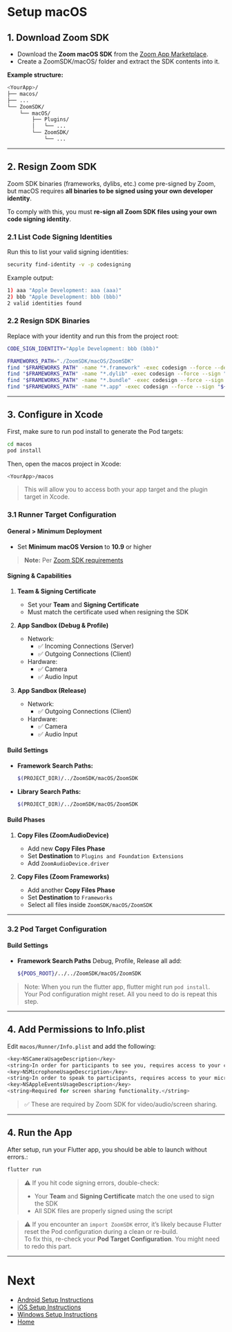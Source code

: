 # Setup macOS

## 1. Download Zoom SDK

- Download the **Zoom macOS SDK** from the [Zoom App Marketplace](https://marketplace.zoom.us/).
- Create a ZoomSDK/macOS/ folder and extract the SDK contents into it.

**Example structure:**

```bash
<YourApp>/  
├── macos/  
├── ...  
└── ZoomSDK/  
    └── macOS/  
        ├── Plugins/  
        │   └── ...  
        └── ZoomSDK/  
            └── ...
```

---

## 2. Resign Zoom SDK

Zoom SDK binaries (frameworks, dylibs, etc.) come pre-signed by Zoom, but macOS requires **all binaries to be signed using your own developer identity**.

To comply with this, you must **re-sign all Zoom SDK files using your own code signing identity**.

### 2.1 List Code Signing Identities

Run this to list your valid signing identities:

```bash
security find-identity -v -p codesigning
```

Example output:

```bash
1) aaa "Apple Development: aaa (aaa)"  
2) bbb "Apple Development: bbb (bbb)"  
2 valid identities found
```

### 2.2 Resign SDK Binaries

Replace with your identity and run this from the project root:

```bash
CODE_SIGN_IDENTITY="Apple Development: bbb (bbb)"

FRAMEWORKS_PATH="./ZoomSDK/macOS/ZoomSDK"
find "$FRAMEWORKS_PATH" -name "*.framework" -exec codesign --force --deep --sign "${CODE_SIGN_IDENTITY}" {} \;
find "$FRAMEWORKS_PATH" -name "*.dylib" -exec codesign --force --sign "${CODE_SIGN_IDENTITY}" {} \;
find "$FRAMEWORKS_PATH" -name "*.bundle" -exec codesign --force --sign "${CODE_SIGN_IDENTITY}" {} \;
find "$FRAMEWORKS_PATH" -name "*.app" -exec codesign --force --sign "${CODE_SIGN_IDENTITY}" {} \;
```

---

## 3. Configure in Xcode

First, make sure to run pod install to generate the Pod targets:
```bash
cd macos
pod install
```

Then, open the macos project in Xcode:

```bash
<YourApp>/macos
```

> This will allow you to access both your app target and the plugin target in Xcode.

### 3.1 Runner Target Configuration

#### General > Minimum Deployment

- Set **Minimum macOS Version** to **10.9** or higher  
> **Note:** Per [Zoom SDK requirements](https://developers.zoom.us/docs/meeting-sdk/macos/get-started/)

#### Signing & Capabilities

1. **Team & Signing Certificate**
   - Set your **Team** and **Signing Certificate**
   - Must match the certificate used when resigning the SDK

2. **App Sandbox (Debug & Profile)**
   - Network:
     - ✅ Incoming Connections (Server)
     - ✅ Outgoing Connections (Client)
   - Hardware:
     - ✅ Camera
     - ✅ Audio Input

3. **App Sandbox (Release)**
   - Network:
     - ✅ Outgoing Connections (Client)
   - Hardware:
     - ✅ Camera
     - ✅ Audio Input

#### Build Settings

- **Framework Search Paths:**  
  ```bash
  $(PROJECT_DIR)/../ZoomSDK/macOS/ZoomSDK
  ```

- **Library Search Paths:**  
  ```bash
  $(PROJECT_DIR)/../ZoomSDK/macOS/ZoomSDK
  ```

#### Build Phases

1. **Copy Files (ZoomAudioDevice)**
   - Add new **Copy Files Phase**
   - Set **Destination** to `Plugins and Foundation Extensions`
   - Add `ZoomAudioDevice.driver`

2. **Copy Files (Zoom Frameworks)**
   - Add another **Copy Files Phase**
   - Set **Destination** to `Frameworks`
   - Select all files inside `ZoomSDK/macOS/ZoomSDK`

---

### 3.2 Pod Target Configuration

#### Build Settings

- **Framework Search Paths**
  Debug, Profile, Release all add:
  ```bash
  ${PODS_ROOT}/../../ZoomSDK/macOS/ZoomSDK
  ```
> Note: When you run the flutter app, flutter might run `pod install`.
> Your Pod configuration might reset.
> All you need to do is repeat this step.

---

## 4. Add Permissions to Info.plist

Edit `macos/Runner/Info.plist` and add the following:

```bash
<key>NSCameraUsageDescription</key>
<string>In order for participants to see you, requires access to your camera.</string>
<key>NSMicrophoneUsageDescription</key>
<string>In order to speak to participants, requires access to your microphone.</string>
<key>NSAppleEventsUsageDescription</key>
<string>Required for screen sharing functionality.</string>
```

> ✅ These are required by Zoom SDK for video/audio/screen sharing.

---

## 4. Run the App

After setup, run your Flutter app, you should be able to launch without errors.:

```bash
flutter run
```

> ⚠️ If you hit code signing errors, double-check:
> - Your **Team** and **Signing Certificate** match the one used to sign the SDK
> - All SDK files are properly signed using the script

> ⚠️ If you encounter an `import ZoomSDK` error, it’s likely because Flutter reset the Pod configuration during a clean or re-build.  
> To fix this, re-check your **Pod Target Configuration**.
> You might need to redo this part.

---

# Next

- [Android Setup Instructions](./README_ANDROID.md)
- [iOS Setup Instructions](./README_IOS.md)
- [Windows Setup Instructions](./README_WINDOWS.md)
- [Home](./README.md)
